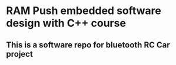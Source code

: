 # RAM Push embedded software design with C++ course
## This is a software repo for bluetooth RC Car project